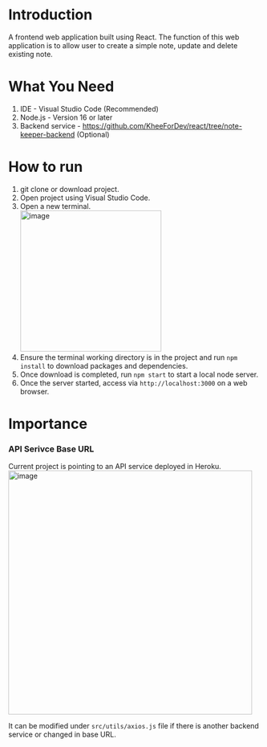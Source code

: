 # Introduction
A frontend web application built using React. The function of this web application is to allow user to create a simple note, update and delete existing note.

# What You Need
1. IDE - Visual Studio Code (Recommended)
2. Node.js - Version 16 or later
3. Backend service - https://github.com/KheeForDev/react/tree/note-keeper-backend (Optional)

# How to run
1. git clone or download project.
2. Open project using Visual Studio Code.
3. Open a new terminal. <br/>
<img width="281" alt="image" src="https://user-images.githubusercontent.com/52060358/174548492-34b45bb2-6a48-442a-b322-780810124530.png"></img>
4. Ensure the terminal working directory is in the project and run `npm install` to download packages and dependencies.
5. Once download is completed, run `npm start` to start a local node server.
6. Once the server started, access via `http://localhost:3000` on a web browser.

# Importance
### API Serivce Base URL
Current project is pointing to an API service deployed in Heroku. <br/>
<img width="486" alt="image" src="https://user-images.githubusercontent.com/52060358/174730623-3e07e826-596c-4a8c-8699-b2fb4f44c641.png"></img>

It can be modified under `src/utils/axios.js` file if there is another backend service or changed in base URL.
